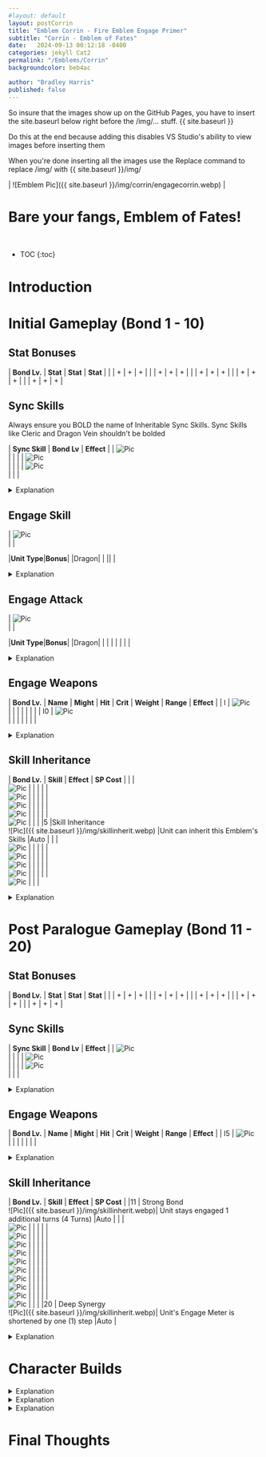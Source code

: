 ```yaml
---
#layout: default
layout: postCorrin
title: "Emblem Corrin - Fire Emblem Engage Primer"
subtitle: "Corrin - Emblem of Fates"
date:   2024-09-13 00:12:18 -0400
categories: jekyll Cat2
permalink: "/Emblems/Corrin"
backgroundcolor: beb4ac

author: "Bradley Harris"
published: false
---
```

 
So insure that the images show up on the GitHub Pages, you have to insert the site.baseurl below right before the /img/... stuff. 
{{ site.baseurl }}

Do this at the end because adding this disables VS Studio's ability to view images before inserting them

When you're done inserting all the images use the Replace command to replace /img/ with {{ site.baseurl }}/img/

 



| ![Emblem Pic]({{ site.baseurl }}/img/corrin/engagecorrin.webp) |

 <h1> <div class="evocation"> Bare your fangs, Emblem of Fates! </div> </h1>
<br>


* TOC
{:toc}





# **Introduction**


# **Initial Gameplay (Bond 1 - 10)** 

## Stat Bonuses

| **Bond Lv.** | **Stat** | **Stat** | **Stat** |
|  | + | + | + |
|  | + | + | + |
|  | + | + | + |
|  | + | + | + |
|  | + | + | + |


## Sync Skills

Always ensure you BOLD the name of Inheritable Sync Skills.
Sync Skills like Cleric and Dragon Vein shouldn't be bolded

| **Sync Skill** | **Bond Lv** | **Effect** |
| ![Pic](/img/replace) <br> |  |  | 
| ![Pic](/img/replace) <br> |  |  |
| ![Pic](/img/replace) <br> |  |  |

<details>
<summary> Explanation </summary>



</details>
 
## Engage Skill

| ![Pic](/img/replace) <br> | |


|**Unit Type**|**Bonus**|
|Dragon| |
|| |

<details>
<summary> Explanation </summary>



</details>

## Engage Attack

| ![Pic](/img/replace) <br>  |  |


|**Unit Type**|**Bonus**|
|Dragon| |
| | |
| | |

<details>
<summary> Explanation </summary>



</details>

## Engage Weapons 

| **Bond Lv.** | **Name** | **Might** | **Hit** | **Crit** | **Weight** | **Range** | **Effect** |
| l | ![Pic](/img/replace) <br> |  |  |  |  |  | |
| l0 | ![Pic](/img/replace) <br> |  |  |  |  |  | |

<details>
<summary> Explanation </summary>



</details>


## Skill Inheritance 

| **Bond Lv.** | **Skill** | **Effect** | **SP Cost** |
| | <br> ![Pic](/img/replace) | | |
| | <br> ![Pic](/img/replace) | | |
| | <br> ![Pic](/img/replace) | | |
| | <br> ![Pic](/img/replace) | | |
| | <br> ![Pic](/img/replace) | | |
|5 |Skill Inheritance <br> ![Pic]({{ site.baseurl }}/img/skillinherit.webp) |Unit can inherit this Emblem's Skills |Auto |
| | <br> ![Pic](/img/replace) | | |
| | <br> ![Pic](/img/replace) | | |
| | <br> ![Pic](/img/replace) | | |
| | <br> ![Pic](/img/replace) | | |
| | <br> ![Pic](/img/replace) | | |

<details>
<summary> Explanation </summary>



</details>



# **Post Paralogue Gameplay (Bond 11 - 20)** 

## Stat Bonuses

| **Bond Lv.** | **Stat** | **Stat** | **Stat** |
|  | + | + | + |
|  | + | + | + |
|  | + | + | + |
|  | + | + | + |
|  | + | + | + |


## Sync Skills

| **Sync Skill** | **Bond Lv** | **Effect** |
| ![Pic](/img/replace) <br> |  |  | 
| ![Pic](/img/replace) <br> |  |  |
| ![Pic](/img/replace) <br> |  |  |

<details>
<summary> Explanation </summary>



</details>


## Engage Weapons 

| **Bond Lv.** | **Name** | **Might** | **Hit** | **Crit** | **Weight** | **Range** | **Effect** |
| l5 | ![Pic](/img/replace) <br> |  |  |  |  |  | |

<details>
<summary> Explanation </summary>



</details>


## Skill Inheritance

| **Bond Lv.** | **Skill** | **Effect** | **SP Cost** |
|11 | Strong Bond <br> ![Pic]({{ site.baseurl }}/img/skillinherit.webp)| Unit stays engaged 1 additional turns (4 Turns) |Auto |
| | <br> ![Pic](/img/replace) | | |
| | <br> ![Pic](/img/replace) | | |
| | <br> ![Pic](/img/replace) | | |
| | <br> ![Pic](/img/replace) | | |
| | <br> ![Pic](/img/replace) | | |
| | <br> ![Pic](/img/replace) | | |
| | <br> ![Pic](/img/replace) | | |
| | <br> ![Pic](/img/replace) | | |
| | <br> ![Pic](/img/replace) | | |
| | <br> ![Pic](/img/replace) | | |
|20 | Deep Synergy <br> ![Pic]({{ site.baseurl }}/img/skillinherit.webp)| Unit's Engage Meter is shortened by one (1) step |Auto |

<details>
<summary> Explanation </summary>



</details>






# **Character Builds**

<details>
<summary> Explanation </summary>



</details>

<details>
<summary> Explanation </summary>



</details>

<details>
<summary> Explanation </summary>



</details>

# **Final Thoughts** <br>
